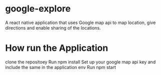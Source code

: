 # google-explore
A react native application that uses Google map api to map location, give directions and enable sharing of the locations.
# How run the Application
clone the repositoey
Run npm install
Set up your google map api key and include the same in the application env
Run npm start 
